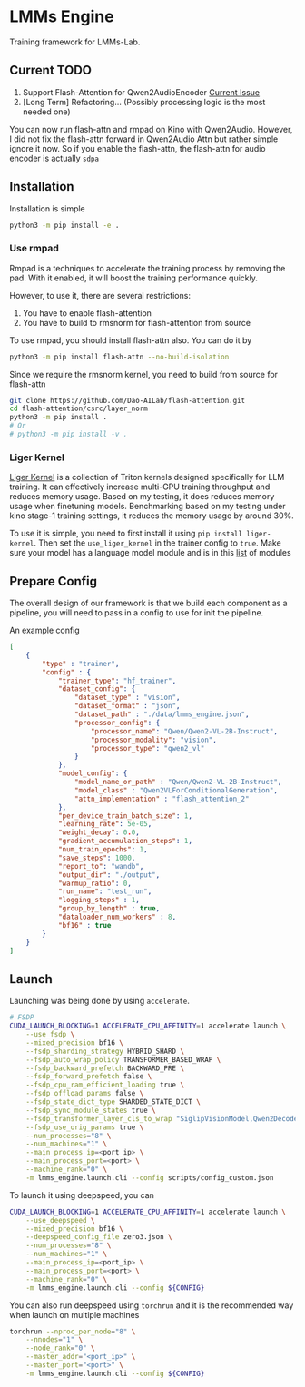 
# LMMs Engine

Training framework for LMMs-Lab.

## Current TODO
1. Support Flash-Attention for Qwen2AudioEncoder [Current Issue](https://github.com/QwenLM/Qwen2-Audio/issues/51)
2. [Long Term] Refactoring... (Possibly processing logic is the most needed one)

You can now run flash-attn and rmpad on Kino with Qwen2Audio. However, I did not fix the flash-attn forward in Qwen2Audio Attn but rather simple ignore it now. So if you enable the flash-attn, the flash-attn for audio encoder is actually `sdpa`

## Installation
Installation is simple
```bash
python3 -m pip install -e .
```

### Use rmpad
Rmpad is a techniques to accelerate the training process by removing the pad. With it enabled, it will boost the training performance quickly.

However, to use it, there are several restrictions:
1. You have to enable flash-attention
2. You have to build to rmsnorm for flash-attention from source

To use rmpad, you should install flash-attn also. You can do it by
```bash
python3 -m pip install flash-attn --no-build-isolation
```

Since we require the rmsnorm kernel, you need to build from source for flash-attn
```bash
git clone https://github.com/Dao-AILab/flash-attention.git
cd flash-attention/csrc/layer_norm
python3 -m pip install .
# Or
# python3 -m pip install -v .
```

### Liger Kernel
[Liger Kernel](https://github.com/linkedin/Liger-Kernel) is a collection of Triton kernels designed specifically for LLM training. It can effectively increase multi-GPU training throughput and reduces memory usage. Based on my testing, it does reduces memory usage when finetuning models. Benchmarking based on my testing under kino stage-1 training settings, it reduces the memory usage by around 30%.

To use it is simple, you need to first install it using `pip install liger-kernel`. Then set the `use_liger_kernel` in the trainer config to `true`. Make sure your model has a language model module and is in this [list](https://github.com/linkedin/Liger-Kernel/blob/61eefe9a4429459351979dc7fe1de746fd7ca86f/src/liger_kernel/transformers/monkey_patch.py#L795-L806) of modules

## Prepare Config
The overall design of our framework is that we build each component as a pipeline, you will need to pass in a config to use for init the pipeline.

An example config
```json
[
    {
        "type" : "trainer",
        "config" : {
            "trainer_type": "hf_trainer",
            "dataset_config": {
                "dataset_type" : "vision",
                "dataset_format" : "json",
                "dataset_path" : "./data/lmms_engine.json",
                "processor_config": {
                    "processor_name": "Qwen/Qwen2-VL-2B-Instruct",
                    "processor_modality": "vision",
                    "processor_type": "qwen2_vl"
                }
            },
            "model_config": {
                "model_name_or_path" : "Qwen/Qwen2-VL-2B-Instruct",
                "model_class" : "Qwen2VLForConditionalGeneration",
                "attn_implementation" : "flash_attention_2"
            },
            "per_device_train_batch_size": 1,
            "learning_rate": 5e-05,
            "weight_decay": 0.0,
            "gradient_accumulation_steps": 1,
            "num_train_epochs": 1,
            "save_steps": 1000,
            "report_to": "wandb",
            "output_dir": "./output",
            "warmup_ratio": 0,
            "run_name": "test_run",
            "logging_steps" : 1,
            "group_by_length" : true,
            "dataloader_num_workers" : 8,
            "bf16" : true
        }
    }
]
```

## Launch

Launching was being done by using `accelerate`.

```bash
# FSDP
CUDA_LAUNCH_BLOCKING=1 ACCELERATE_CPU_AFFINITY=1 accelerate launch \
    --use_fsdp \
    --mixed_precision bf16 \
    --fsdp_sharding_strategy HYBRID_SHARD \
    --fsdp_auto_wrap_policy TRANSFORMER_BASED_WRAP \
    --fsdp_backward_prefetch BACKWARD_PRE \
    --fsdp_forward_prefetch false \
    --fsdp_cpu_ram_efficient_loading true \
    --fsdp_offload_params false \
    --fsdp_state_dict_type SHARDED_STATE_DICT \
    --fsdp_sync_module_states true \
    --fsdp_transformer_layer_cls_to_wrap "SiglipVisionModel,Qwen2DecoderLayer" \
    --fsdp_use_orig_params true \
    --num_processes="8" \
    --num_machines="1" \
    --main_process_ip=<port_ip> \
    --main_process_port=<port> \
    --machine_rank="0" \
    -m lmms_engine.launch.cli --config scripts/config_custom.json
```

To launch it using deepspeed, you can

```bash
CUDA_LAUNCH_BLOCKING=1 ACCELERATE_CPU_AFFINITY=1 accelerate launch \
    --use_deepspeed \
    --mixed_precision bf16 \
    --deepspeed_config_file zero3.json \
    --num_processes="8" \
    --num_machines="1" \
    --main_process_ip=<port_ip> \
    --main_process_port=<port> \
    --machine_rank="0" \
    -m lmms_engine.launch.cli --config ${CONFIG}
```

You can also run deepspeed using `torchrun` and it is the recommended way when launch on multiple machines
```bash
torchrun --nproc_per_node="8" \
    --nnodes="1" \
    --node_rank="0" \
    --master_addr="<port_ip>" \
    --master_port="<port>" \
    -m lmms_engine.launch.cli --config ${CONFIG}
```

